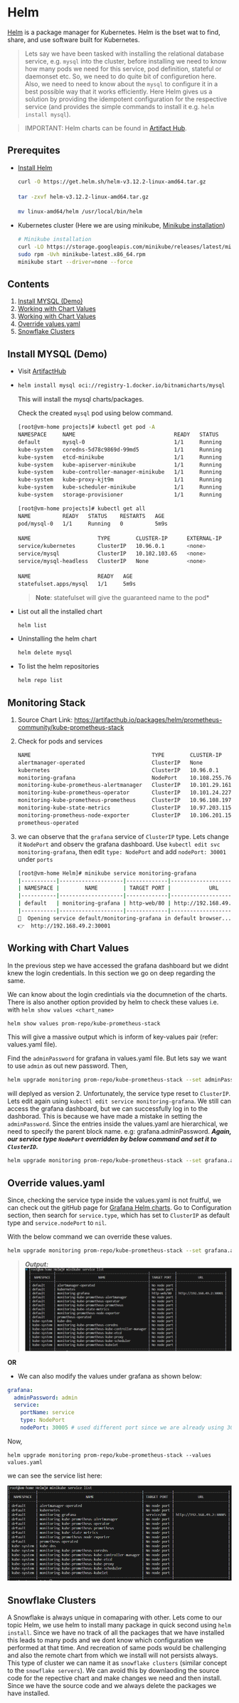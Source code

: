 # Helm
[Helm](https://helm.sh/) is a package manager for Kubernetes. Helm is the bset wat to find, share, and use software built for Kubernetes.

> Lets say we have been tasked with installing the relational database service, e.g. `mysql` into the cluster, before installing we need to know how many pods we need for this service, pod definition, stateful or daemonset etc. So, we need to do quite bit of configuretion here. Also, we need to need to know about the `mysql` to configure it in a best possible way that it works efficiently. Here Helm gives us a solution by providing the idempotent configuration for the respective service (and provides the simple commands to install it e.g. `helm install mysql`).

> IMPORTANT:
> Helm charts can be found in [Artifact Hub](https://artifacthub.io/).

## Prerequites

- [Install Helm](https://helm.sh/docs/intro/install/)
    ```bash
    curl -O https://get.helm.sh/helm-v3.12.2-linux-amd64.tar.gz

    tar -zxvf helm-v3.12.2-linux-amd64.tar.gz

    mv linux-amd64/helm /usr/local/bin/helm
    ```
- Kubernetes cluster (Here we are using minikube, [Minikube installation](https://minikube.sigs.k8s.io/docs/start/))
  ```bash
  # Minikube installation
  curl -LO https://storage.googleapis.com/minikube/releases/latest/minikube-latest.x86_64.rpm
  sudo rpm -Uvh minikube-latest.x86_64.rpm
  minikube start --driver=none --force
  ```

## Contents
1. [Install MYSQL (Demo)](#install-mysql-demo)
2. [Working with Chart Values](#monitoring-stack)
3. [Working with Chart Values](#working-with-chart-values)
4. [Override values.yaml](#override-valuesyaml)
5. [Snowflake Clusters](#snowflake-clusters)


## Install MYSQL (Demo)
- Visit [ArtifactHub](https://artifacthub.io/packages/helm/bitnami/mysql)
- ```bash
  helm install mysql oci://registry-1.docker.io/bitnamicharts/mysql
  ```
  This will install the mysql charts/packages.

  Check the created `mysql` pod using below command.
  ```bash
  [root@vm-home projects]# kubectl get pod -A
  NAMESPACE     NAME                               READY   STATUS    RESTARTS        AGE
  default       mysql-0                            1/1     Running   0               84s
  kube-system   coredns-5d78c9869d-99md5           1/1     Running   0               5m24s
  kube-system   etcd-minikube                      1/1     Running   0               5m36s
  kube-system   kube-apiserver-minikube            1/1     Running   0               5m36s
  kube-system   kube-controller-manager-minikube   1/1     Running   0               5m39s
  kube-system   kube-proxy-kjt9m                   1/1     Running   0               5m25s
  kube-system   kube-scheduler-minikube            1/1     Running   0               5m37s
  kube-system   storage-provisioner                1/1     Running   1 (4m54s ago)   5m34s
  ```

  ```bash
  [root@vm-home projects]# kubectl get all
  NAME          READY   STATUS    RESTARTS   AGE
  pod/mysql-0   1/1     Running   0          5m9s

  NAME                     TYPE        CLUSTER-IP      EXTERNAL-IP   PORT(S)    AGE
  service/kubernetes       ClusterIP   10.96.0.1       <none>        443/TCP    9m23s
  service/mysql            ClusterIP   10.102.103.65   <none>        3306/TCP   5m9s
  service/mysql-headless   ClusterIP   None            <none>        3306/TCP   5m9s

  NAME                     READY   AGE
  statefulset.apps/mysql   1/1     5m9s
  ```
  > **Note**: statefulset will give the guaranteed name to the pod*

- List out all the installed chart
  ```bash
  helm list
  ```

- Uninstalling the helm chart
  ```bash
  helm delete mysql
  ```

- To list the helm repositories
  ```bash
  helm repo list
  ```

## Monitoring Stack

1. Source Chart Link: https://artifacthub.io/packages/helm/prometheus-community/kube-prometheus-stack
2. Check for pods and services
    ```bash
    NAME                                      TYPE        CLUSTER-IP      EXTERNAL-IP   PORT(S)                      AGE
    alertmanager-operated                     ClusterIP   None            <none>        9093/TCP,9094/TCP,9094/UDP   22m
    kubernetes                                ClusterIP   10.96.0.1       <none>        443/TCP                      93m
    monitoring-grafana                        NodePort    10.108.255.76   <none>        80:30001/TCP                 23m
    monitoring-kube-prometheus-alertmanager   ClusterIP   10.101.29.161   <none>        9093/TCP,8080/TCP            23m
    monitoring-kube-prometheus-operator       ClusterIP   10.101.24.227   <none>        443/TCP                      23m
    monitoring-kube-prometheus-prometheus     ClusterIP   10.96.108.197   <none>        9090/TCP,8080/TCP            23m
    monitoring-kube-state-metrics             ClusterIP   10.97.203.115   <none>        8080/TCP                     23m
    monitoring-prometheus-node-exporter       ClusterIP   10.106.201.15   <none>        9100/TCP                     23m
    prometheus-operated 
    ```
3. we can observe that the `grafana` service of `ClusterIP` type. Lets change it `NodePort` and observ the grafana dashboard.
  Use `kubectl edit svc monitoring-grafana`, then edit `type: NodePort` and add `nodePort: 30001` under `ports`

    ```bash
    [root@vm-home Helm]# minikube service monitoring-grafana
    |-----------|--------------------|-------------|---------------------------|
    | NAMESPACE |        NAME        | TARGET PORT |            URL            |
    |-----------|--------------------|-------------|---------------------------|
    | default   | monitoring-grafana | http-web/80 | http://192.168.49.2:30001 |
    |-----------|--------------------|-------------|---------------------------|
    🎉  Opening service default/monitoring-grafana in default browser...
    👉  http://192.168.49.2:30001
      ```
## Working with Chart Values

In the previous step we have accessed the grafana dashboard but we didnt knew the login credentials. In this section we go on deep regarding the same.

We can know about the login credintials via the documnetion of the charts. There is also another option provided by helm to check these values i.e. with `helm show values <chart_name>`
```bash
helm show values prom-repo/kube-prometheus-stack
```
This will give a massive output which is inform of key-values pair (refer: values.yaml file).

Find the `adminPassword` for grafana in values.yaml file. But lets say we want to use `admin` as out new password. 
Then,
```bash
helm upgrade monitoring prom-repo/kube-prometheus-stack --set adminPassword=admin
```
will deplyed as version 2. Unfortunately, the service type reset to `ClusterIP`. Lets edit again using `kubectl edit service monitoring-grafana`. We still can access the grafana dashboard, but we can successfully log in to the dashborad. This is because we have made a mistake in setting the `adminPassword`. Since the entries inside the values.yaml are hierarchical, we need to specify the parent block name. e.g: grafana.adminPassword. **_Again, our service type `NodePort` overridden by below command and set it to `ClusterID`._**
```bash
helm upgrade monitoring prom-repo/kube-prometheus-stack --set grafana.adminPassword=admin
```

## Override values.yaml
Since, checking the service type inside the values.yaml is not fruitful, we can check out the gitHub page for [Grafana Helm charts](https://github.com/grafana/helm-charts/tree/main/charts/grafana). Go to Configuration section, then search for `service.type`, which has set to `ClusterIP` as default type and `service.nodePort` to `nil`.

With the below command we can override these values.

```bash
helm upgrade monitoring prom-repo/kube-prometheus-stack --set grafana.adminPassword=admin --set grafana.service.type=NodePort --set grafana.service.nodePort=30001
```

> **_Output:_**
> ![commnd_output](output.png) 

**OR**
- We can also modify the values under grafana as shown below:

```yaml
grafana:
  adminPassword: admin
  service:
    portName: service
    type: NodePort
    nodePort: 30005 # used different port since we are already using 30001 from above command
```
Now,
```console
helm upgrade monitoring prom-repo/kube-prometheus-stack --values values.yaml
```
we can see the service list here:

![output_values.yaml](output_values.yaml.png)

## Snowflake Clusters
A Snowflake is always unique in comaparing with other. Lets come to our topic Helm, we use helm to install many package in quick second using `helm install`. Since we have no track of all the packages that we have installed this leads to many pods and we dont know which configuration we performed at that time. And recreation of same pods would be challenging and also the remote chart from which we install will not persists always. This type of cluster we can name it as `snowflake clusters` (similar concept to the `snowflake servers`). We can avoid this by downlaoding the source code for the repective chart and make changes we need and then install. Since we have the source code and we always delete the packages we have installed.
